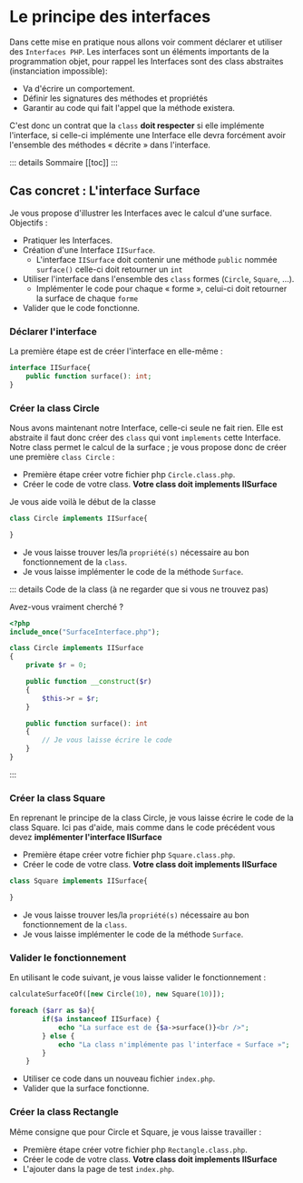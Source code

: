# Le principe des interfaces

Dans cette mise en pratique nous allons voir comment déclarer et utiliser des `Interfaces PHP`. Les interfaces sont un éléments importants de la programmation objet, pour rappel les Interfaces sont des class abstraites (instanciation impossible):

- Va d'écrire un comportement.
- Définir les signatures des méthodes et propriétés
- Garantir au code qui fait l'appel que la méthode existera.

C'est donc un contrat que la `class` **doit respecter** si elle implémente l'interface, si celle-ci implémente une Interface elle devra forcément avoir l'ensemble des méthodes « décrite » dans l'interface.

::: details Sommaire
[[toc]]
:::

## Cas concret : L'interface Surface

Je vous propose d'illustrer les Interfaces avec le calcul d'une surface. Objectifs :

- Pratiquer les Interfaces.
- Création d'une Interface `IISurface`.
  - L'interface `IISurface` doit contenir une méthode `public` nommée `surface()` celle-ci doit retourner un `int`
- Utiliser l'interface dans l'ensemble des `class` formes (`Circle`, `Square`, …).
  - Implémenter le code pour chaque « forme », celui-ci doit retourner la surface de chaque `forme`
- Valider que le code fonctionne.

### Déclarer l'interface

La première étape est de créer l'interface en elle-même :

```php
interface IISurface{
    public function surface(): int;
}
```

### Créer la class Circle

Nous avons maintenant notre Interface, celle-ci seule ne fait rien. Elle est abstraite il faut donc créer des `class` qui vont `implements` cette Interface. Notre class permet le calcul de la surface ; je vous propose donc de créer une première `class Circle` :

- Première étape créer votre fichier php `Circle.class.php`.
- Créer le code de votre class. **Votre class doit implements IISurface**

Je vous aide voilà le début de la classe

```php
class Circle implements IISurface{

}
```

- Je vous laisse trouver les/la `propriété(s)` nécessaire au bon fonctionnement de la `class`.
- Je vous laisse implémenter le code de la méthode `Surface`.

::: details Code de la class (à ne regarder que si vous ne trouvez pas)

Avez-vous vraiment cherché ?

```php
<?php
include_once("SurfaceInterface.php");

class Circle implements IISurface
{
    private $r = 0;

    public function __construct($r)
    {
        $this->r = $r;
    }

    public function surface(): int
    {
        // Je vous laisse écrire le code
    }
}
```

:::

### Créer la class Square

En reprenant le principe de la class Circle, je vous laisse écrire le code de la class Square. Ici pas d'aide, mais comme dans le code précédent vous devez **implémenter l'interface IISurface**

- Première étape créer votre fichier php `Square.class.php`.
- Créer le code de votre class. **Votre class doit implements IISurface**

```php
class Square implements IISurface{

}
```

- Je vous laisse trouver les/la `propriété(s)` nécessaire au bon fonctionnement de la `class`.
- Je vous laisse implémenter le code de la méthode `Surface`.

### Valider le fonctionnement

En utilisant le code suivant, je vous laisse valider le fonctionnement :

```php
calculateSurfaceOf([new Circle(10), new Square(10)]);

foreach ($arr as $a){
        if($a instanceof IISurface) {
            echo "La surface est de {$a->surface()}<br />";
        } else {
            echo "La class n'implémente pas l'interface « Surface »";
        }
    }
```

- Utiliser ce code dans un nouveau fichier `index.php`.
- Valider que la surface fonctionne.

### Créer la class Rectangle

Même consigne que pour Circle et Square, je vous laisse travailler :

- Première étape créer votre fichier php `Rectangle.class.php`.
- Créer le code de votre class. **Votre class doit implements IISurface**
- L'ajouter dans la page de test `index.php`.
